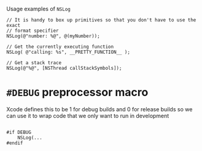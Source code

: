 
Usage examples of `NSLog`

```objc
// It is handy to box up primitives so that you don't have to use the exact
// format specifier
NSLog(@"number: %@", @(myNumber));

// Get the currently executing function
NSLog( @"calling: %s", __PRETTY_FUNCTION__ );

// Get a stack trace
NSLog(@"%@", [NSThread callStackSymbols]);
```

# `#DEBUG` preprocessor macro

Xcode defines this to be 1 for debug builds and 0 for release builds so we can use it to wrap code that we only want to run in development

```objc

#if DEBUG
    NSLog(...
#endif
```
